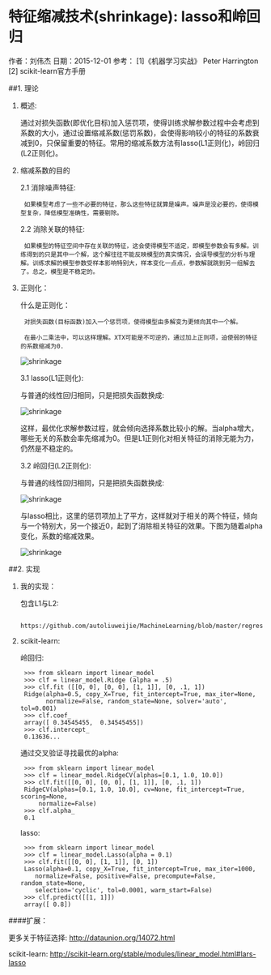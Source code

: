 特征缩减技术(shrinkage): lasso和岭回归
===

作者：刘伟杰 日期：2015-12-01
参考：
    [1]《机器学习实战》 Peter Harrington  
    [2] scikit-learn官方手册


##1. 理论

1. 概述:

    通过对损失函数(即优化目标)加入惩罚项，使得训练求解参数过程中会考虑到系数的大小，通过设置缩减系数(惩罚系数)，会使得影响较小的特征的系数衰减到0，只保留重要的特征。常用的缩减系数方法有lasso(L1正则化)，岭回归(L2正则化)。

2. 缩减系数的目的

    2.1 消除噪声特征:

        如果模型考虑了一些不必要的特征，那么这些特征就算是噪声。噪声是没必要的，使得模型复杂，降低模型准确性，需要剔除。

    2.2 消除关联的特征:

        如果模型的特征空间中存在关联的特征，这会使得模型不适定，即模型参数会有多解。训练得到的只是其中一个解，这个解往往不能反映模型的真实情况，会误导模型的分析与理解。训练求解的模型参数受样本影响特别大，样本变化一点点，参数解就跳到另一组解去了。总之，模型是不稳定的。

3. 正则化：

    什么是正则化：

        对损失函数(目标函数)加入一个惩罚项，使得模型由多解变为更倾向其中一个解。

        在最小二乘法中，可以这样理解。XTX可能是不可逆的，通过加上正则项，迫使弱的特征的系数缩减为0.

    ![shrinkage](http://latex.codecogs.com/svg.latex?W=\(X^{T}X+\alphaI\)^{-1}X^{T}Y)

    3.1 lasso(L1正则化):

    与普通的线性回归相同，只是把损失函数换成:

    ![shrinkage](http://scikit-learn.org/stable/_images/math/5ff15825a85204658e3e5aa6e3b5952b8f709c27.png)

    这样，最优化求解参数过程，就会倾向选择系数比较小的解。当alpha增大，哪些无关的系数会率先缩减为0。但是L1正则化对相关特征的消除无能为力，仍然是不稳定的。

    3.2 岭回归(L2正则化):

    与普通的线性回归相同，只是把损失函数换成:

    ![shrinkage](http://scikit-learn.org/stable/_images/math/11f0787a645f4b5f2b810c0d00618785b58ff574.png)

    与lasso相比，这里的惩罚项加上了平方，这样就对于相关的两个特征，倾向与一个特别大，另一个接近0，起到了消除相关特征的效果。下图为随着alpha变化，系数的缩减效果。

    ![shrinkage](http://scikit-learn.org/stable/_images/plot_ridge_path_0011.png)



##2. 实现

1. 我的实现：

    包含L1与L2:

        https://github.com/autoliuweijie/MachineLearning/blob/master/regression/regression.py

2. scikit-learn:

    岭回归:

        >>> from sklearn import linear_model
        >>> clf = linear_model.Ridge (alpha = .5)
        >>> clf.fit ([[0, 0], [0, 0], [1, 1]], [0, .1, 1]) 
        Ridge(alpha=0.5, copy_X=True, fit_intercept=True, max_iter=None,
              normalize=False, random_state=None, solver='auto', tol=0.001)
        >>> clf.coef_
        array([ 0.34545455,  0.34545455])
        >>> clf.intercept_ 
        0.13636...

    通过交叉验证寻找最优的alpha:

        >>> from sklearn import linear_model
        >>> clf = linear_model.RidgeCV(alphas=[0.1, 1.0, 10.0])
        >>> clf.fit([[0, 0], [0, 0], [1, 1]], [0, .1, 1])       
        RidgeCV(alphas=[0.1, 1.0, 10.0], cv=None, fit_intercept=True, scoring=None,
            normalize=False)
        >>> clf.alpha_                                      
        0.1

    lasso:

        >>> from sklearn import linear_model
        >>> clf = linear_model.Lasso(alpha = 0.1)
        >>> clf.fit([[0, 0], [1, 1]], [0, 1])
        Lasso(alpha=0.1, copy_X=True, fit_intercept=True, max_iter=1000,
           normalize=False, positive=False, precompute=False, random_state=None,
           selection='cyclic', tol=0.0001, warm_start=False)
        >>> clf.predict([[1, 1]])
        array([ 0.8])

####扩展：

更多关于特征选择: http://dataunion.org/14072.html

scikit-learn: http://scikit-learn.org/stable/modules/linear_model.html#lars-lasso














